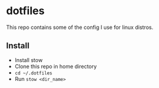 # dotfiles

This repo contains some of the config I use for linux distros.

## Install

- Install stow
- Clone this repo in home directory
- `cd ~/.dotfiles`
- Run `stow <dir_name>`
